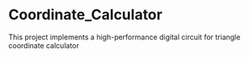 # Coordinate_Calculator
This project implements a high-performance digital circuit for triangle coordinate calculator 
